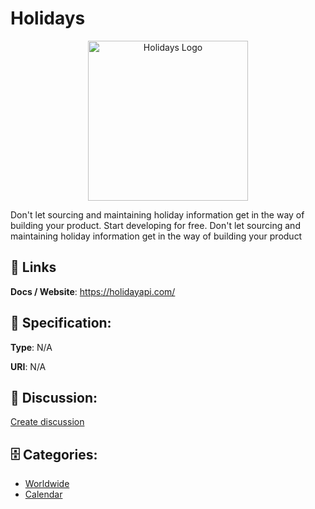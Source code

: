 # Holidays
<p align="center">
    <img width="256" src="https://raw.githubusercontent.com/apis-list/apis-list/main/apis/holidays/logo_256x256.png" alt="Holidays Logo"/>
</p>

Don't let sourcing and maintaining holiday information get in the way of building your product.  Start developing for free.  Don't let sourcing and maintaining holiday information get in the way of building your product

##  🔗 Links
**Docs / Website**: https://holidayapi.com/

## 🧬 Specification:
**Type**: N/A

**URI**: N/A

## 💬 Discussion:
[Create discussion](https://github.com/apis-list/apis-list/discussions/new)

## 🗄️ Categories:
- [Worldwide](https://github.com/apis-list/apis-list#worldwide)
- [Calendar](https://github.com/apis-list/apis-list#calendar)



